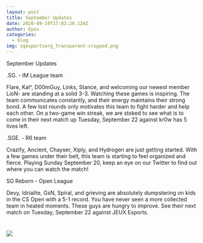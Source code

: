 ```yaml
---
layout: post
title: September Updates
date: 2020-09-19T17:03:29.124Z
author: Epos
categories:
  - blog
img: sgesportsorg_transparent-cropped.png
---
```

<!--StartFragment-->

September Updates

.SG. - IM League team

Flare, Kal^, D00mGuy, Links, Stance, and welcoming our newest member LioN- are standing at a solid 3-3. Watching these games is inspiring. The team communicates constantly, and their energy maintains their strong bond. A few lost rounds only motivates this team to fight harder and help each other. On a two-game win streak, we are stoked to see what is to come in their next match up Tuesday, September 22 against kr0w has 5 lives left.

.SGE. - R6 team

Crazify, Ancient, Chayser, Xiply, and Hydrogen are just getting started. With a few games under their belt, this team is starting to feel organized and fierce. Playing Sunday September 20, keep an eye on our Twitter to find out where you can watch the match!

SG Reborn - Open League

Devy, Idrialite, GsN, Spiral, and grieving are absolutely dumpstering on kids in the CS Open with a 5-1 record. You have never seen a more collected team in heated moments. These guys are hungry to improve. See their next match on Tuesday, September 22 against JEUX Esports.





#  [![](https://lh3.googleusercontent.com/5hDmW5VmEEv5kT4edirHbJnNNKWOMxJtmhUn3jK4AIaS_ndUnuKyP_rg0L-VeHtrZGiLVCgQq_qk2str8mq3UCdV0ykkKCofdYGHm9uCjqeyKMdf6aZHah4xpOE29mYUtdu2fL7e)](https://twitter.com/SleepingGiantGG)



![]()

<!--EndFragment-->